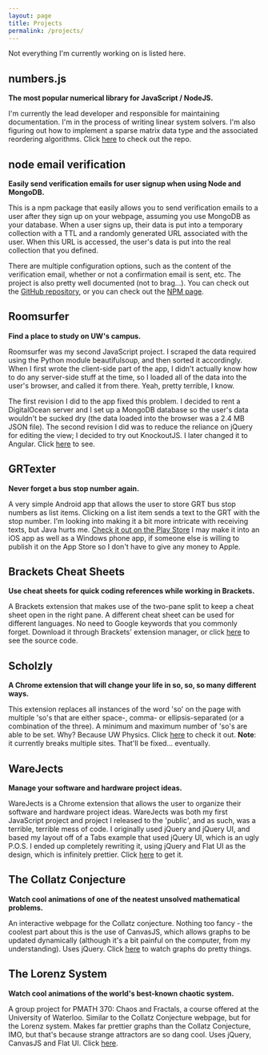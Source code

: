 ```yaml
---
layout: page
title: Projects
permalink: /projects/
---
```


Not everything I'm currently working on is listed here.

## numbers.js
**The most popular numerical library for JavaScript / NodeJS.**

I'm currently the lead developer and responsible for maintaining documentation. I'm in the process of writing linear system solvers. I'm also figuring out how to implement a sparse matrix data type and the associated reordering algorithms. Click [here](https://github.com/numbers/numbers.js) to check out the repo.

## node email verification
**Easily send verification emails for user signup when using Node and MongoDB.**

This is a npm package that easily allows you to send verification emails to a user after they sign up on your webpage, assuming you use MongoDB as your database. When a user signs up, their data is put into a temporary collection with a TTL and a randomly generated URL associated with the user. When this URL is accessed, the user's data is put into the real collection that you defined.

There are multiple configuration options, such as the content of the verification email, whether or not a confirmation email is sent, etc. The project is also pretty well documented (not to brag...). You can check out the [GitHub repository](https://github.com/SaintDako/node-email-verification), or you can check out the [NPM page](https://www.npmjs.com/package/email-verification).

## Roomsurfer
**Find a place to study on UW's campus.**

Roomsurfer was my second JavaScript project. I scraped the data required using the Python module beautifulsoup, and then sorted it accordingly. When I first wrote the client-side part of the app, I didn't actually know how to do any server-side stuff at the time, so I loaded all of the data into the user's browser, and called it from there. Yeah, pretty terrible, I know.

The first revision I did to the app fixed this problem. I decided to rent a DigitalOcean server and I set up a MongoDB database so the user's data wouldn't be sucked dry (the data loaded into the browser was a 2.4 MB JSON file). The second revision I did was to reduce the reliance on jQuery for editing the view; I decided to try out KnockoutJS. I later changed it to Angular. Click [here](http://saintdako.com/roomsurfer) to see.

## GRTexter
**Never forget a bus stop number again.**

A very simple Android app that allows the user to store GRT bus stop numbers as list items. Clicking on a list item sends a text to the GRT with the stop number. I'm looking into making it a bit more intricate with receiving texts, but Java hurts me. [Check it out on the Play Store](https://play.google.com/store/apps/details?id=com.saintdako.textabus) I may make it into an iOS app as well as a Windows phone app, if someone else is willing to publish it on the App Store so I don't have to give any money to Apple.

## Brackets Cheat Sheets
**Use cheat sheets for quick coding references while working in Brackets.**

A Brackets extension that makes use of the two-pane split to keep a cheat sheet open in the right pane. A different cheat sheet can be used for different languages. No need to Google keywords that you commonly forget. Download it through Brackets' extension manager, or click [here](https://github.com/SaintDako/brackets-cheatsheet) to see the source code.

## Scholzly
**A Chrome extension that will change your life in so, so, so many different ways.**

This extension replaces all instances of the word 'so' on the page with multiple 'so's that are either space-, comma- or ellipsis-separated (or a combination of the three). A minimum and maximum number of 'so's are able to be set. Why? Because UW Physics. Click [here](https://chrome.google.com/webstore/detail/scholzly/acaddkimmjhinkbhplbodaigapgcplbb) to check it out. **Note**: it currently breaks multiple sites. That'll be fixed... eventually.

## WareJects
**Manage your software and hardware project ideas.**

WareJects is a Chrome extension that allows the user to organize their software and hardware project ideas.
WareJects was both my first JavaScript project and project I released to the 'public', and as such, was a terrible, terrible mess of code. I originally used jQuery and jQuery UI, and based my layout off of a Tabs example that used jQuery UI, which is an ugly P.O.S. I ended up completely rewriting it, using jQuery and Flat UI as the design, which is infinitely prettier. Click [here](https://chrome.google.com/webstore/detail/warejects/nkmcljgcobeldlokkbdkbbfdfdmdmlbi?hl=en) to get it.

## The Collatz Conjecture
**Watch cool animations of one of the neatest unsolved mathematical problems.**

An interactive webpage for the Collatz conjecture. Nothing too fancy - the coolest part about this is the use of CanvasJS, which allows graphs to be updated dynamically (although it's a bit painful on the computer, from my understanding). Uses jQuery. Click [here](http://saintdako.com/collatz) to watch graphs do pretty things.

## The Lorenz System
**Watch cool animations of the world's best-known chaotic system.**

A group project for PMATH 370: Chaos and Fractals, a course offered at the University of Waterloo. Similar to the Collatz Conjecture webpage, but for the Lorenz system. Makes far prettier graphs than the Collatz Conjecture, IMO, but that's because strange attractors are so dang cool. Uses jQuery, CanvasJS and Flat UI. Click [here](http://saintdako.com/lorenz).
